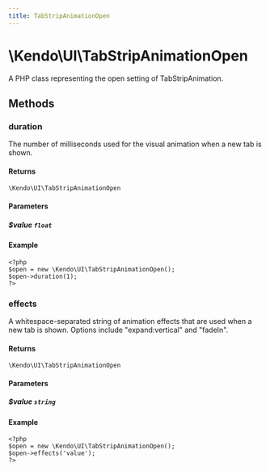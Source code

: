 ```yaml
---
title: TabStripAnimationOpen
---
```


# \Kendo\UI\TabStripAnimationOpen

A PHP class representing the open setting of TabStripAnimation.


## Methods

### duration
The number of milliseconds used for the visual animation when a new tab is shown.

#### Returns
`\Kendo\UI\TabStripAnimationOpen`

#### Parameters

##### $value `float`



#### Example 
    <?php
    $open = new \Kendo\UI\TabStripAnimationOpen();
    $open->duration(1);
    ?>

### effects
A whitespace-separated string of animation effects that are used when a new tab is shown. Options include
"expand:vertical" and "fadeIn".

#### Returns
`\Kendo\UI\TabStripAnimationOpen`

#### Parameters

##### $value `string`



#### Example 
    <?php
    $open = new \Kendo\UI\TabStripAnimationOpen();
    $open->effects('value');
    ?>

